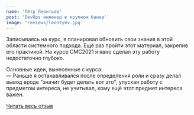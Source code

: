 ```yaml
---
name: 'Пётр Леонтьев'
post: 'DevOps инженер в крупном банке'
image: 'reviews/leontyev.jpg'
---
```


Записываясь на курс, я планировал обновить свои знания в этой области системного подхода. Ещё раз пройти этот материал, закрепив его практикой. На курсе СМС2021 я явно сделал эту работу недостаточно глубоко.

Основные идеи, вынесенные с курса:<br>
— Раньше я останавливался после определения роли и сразу делал вывод вроде "значит будет делать вот это", упуская работу с предметом интереса, не учитывал, кому ещё этот предмет интереса важен.

<a href="https://systemsworld.club/t/topic/4317" target="_blank">Читать весь отзыв</a>
